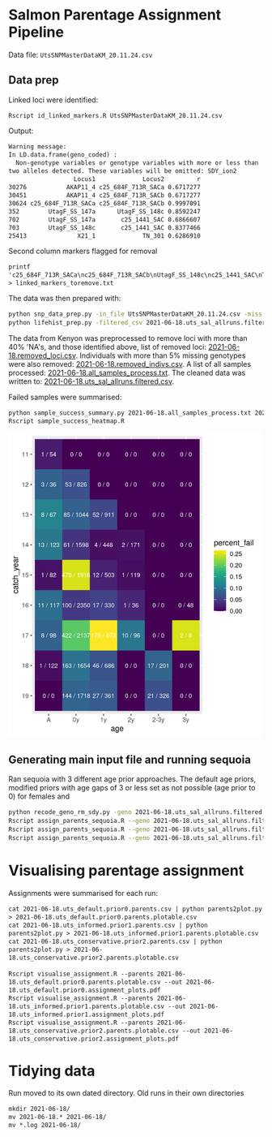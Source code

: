 # Salmon Parentage Assignment Pipeline

Data file: ```UtsSNPMasterDataKM_20.11.24.csv```

## Data prep

Linked loci were identified:

```shell script
Rscript id_linked_markers.R UtsSNPMasterDataKM_20.11.24.csv
```

Output:
```
Warning message:
In LD.data.frame(geno_coded) :
  Non-genotype variables or genotype variables with more or less than two alleles detected. These variables will be omitted: SDY_ion2
                  Locus1             Locus2         r
30276           AKAP11_4 c25_684F_713R_SACa 0.6717277
30451           AKAP11_4 c25_684F_713R_SACb 0.6717277
30624 c25_684F_713R_SACa c25_684F_713R_SACb 0.9997091
352        UtagF_SS_147a      UtagF_SS_148c 0.8592247
702        UtagF_SS_147a       c25_1441_SAC 0.6866607
703        UtagF_SS_148c       c25_1441_SAC 0.8377466
25413              X21_1             TN_301 0.6286910
```

Second column markers flagged for removal

```shell script
printf 'c25_684F_713R_SACa\nc25_684F_713R_SACb\nUtagF_SS_148c\nc25_1441_SAC\nTN_301\n' > linked_markers_toremove.txt
```

The data was then prepared with:

```bash
python snp_data_prep.py -in_file UtsSNPMasterDataKM_20.11.24.csv -miss 0.05
python lifehist_prep.py -filtered_csv 2021-06-18.uts_sal_allruns.filtered.csv -adult_csv Uts_Birthyear_Calc_21_06_16.csv
```

The data from Kenyon was preprocessed to remove loci with more than 40% 'NA's, and those identified above, 
list of removed loci: [2021-06-18.removed_loci.csv](2021-06-18/2021-06-18.removed_loci.csv). Individuals with more than
5% missing genotypes were also removed: [2021-06-18.removed_indivs.csv](2021-06-18/2021-06-18.removed_indivs.csv). A list of all samples processed: 
[2021-06-18.all_samples_process.txt](2021-06-18/2021-06-18.all_samples_process.txt). The cleaned data was written to: 
[2021-06-18.uts_sal_allruns.filtered.csv](2021-06-18/2021-06-18.uts_sal_allruns.filtered.csv).

<!---
The male controls were used to estimate a per locus error rate: [marker_summary.csv](marker_summary.csv). The cleaned data was written to: 
[uts_sal_allruns.filtered.csv](uts_sal_allruns.filtered.csv).
--->

Failed samples were summarised:

```bash
python sample_success_summary.py 2021-06-18.all_samples_process.txt 2021-06-18.removed_indivs.csv > sample_success_data.csv
Rscript sample_success_heatmap.R 
```
<img src="sample_heatmap.png" width=500 height=600>


## Generating main input file and running sequoia

Ran sequoia with 3 different age prior approaches. The default age priors, modified priors with age gaps of 3 or less 
set as not possible (age prior to 0) for females and 

```bash
python recode_geno_rm_sdy.py -geno 2021-06-18.uts_sal_allruns.filtered.csv > 2021-06-18.uts_sal_allruns.filtered.nosdy_recode.csv
Rscript assign_parents_sequoia.R --geno 2021-06-18.uts_sal_allruns.filtered.nosdy_recode.csv --hist 2021-06-18.uts_lifehist.csv --out_tag uts_default --prior_type 0 &> uts_default.log &
Rscript assign_parents_sequoia.R --geno 2021-06-18.uts_sal_allruns.filtered.nosdy_recode.csv --hist 2021-06-18.uts_lifehist.csv --out_tag uts_informed --prior_type 1 &> uts_informed.log &
Rscript assign_parents_sequoia.R --geno 2021-06-18.uts_sal_allruns.filtered.nosdy_recode.csv --hist 2021-06-18.uts_lifehist.csv --out_tag uts_conservative --prior_type 2 &> uts_conservative.log &
```

# Visualising parentage assignment

Assignments were summarised for each run:

```shell
cat 2021-06-18.uts_default.prior0.parents.csv | python parents2plot.py > 2021-06-18.uts_default.prior0.parents.plotable.csv
cat 2021-06-18.uts_informed.prior1.parents.csv | python parents2plot.py > 2021-06-18.uts_informed.prior1.parents.plotable.csv
cat 2021-06-18.uts_conservative.prior2.parents.csv | python parents2plot.py > 2021-06-18.uts_conservative.prior2.parents.plotable.csv

Rscript visualise_assignment.R --parents 2021-06-18.uts_default.prior0.parents.plotable.csv --out 2021-06-18.uts_default.prior0.assignment_plots.pdf
Rscript visualise_assignment.R --parents 2021-06-18.uts_informed.prior1.parents.plotable.csv --out 2021-06-18.uts_informed.prior1.assignment_plots.pdf
Rscript visualise_assignment.R --parents 2021-06-18.uts_conservative.prior2.parents.plotable.csv --out 2021-06-18.uts_conservative.prior2.assignment_plots.pdf
```

# Tidying data

Run moved to its own dated directory. Old runs in their own directories

```shell
mkdir 2021-06-18/
mv 2021-06-18.* 2021-06-18/
mv *.log 2021-06-18/
```